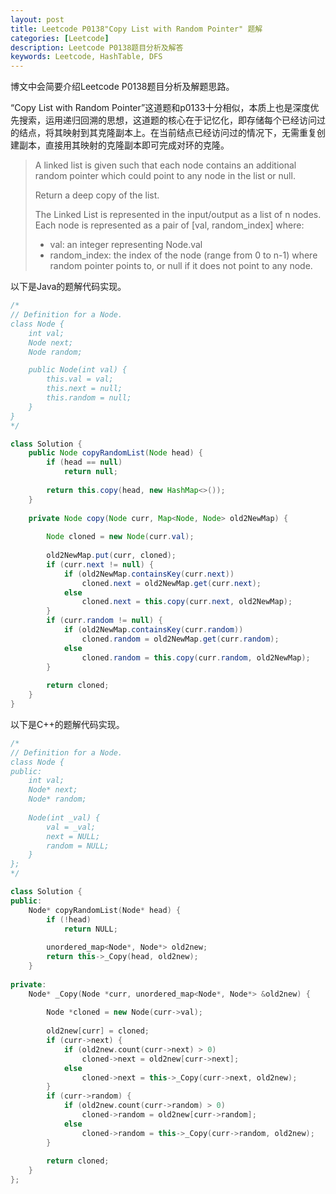 ```yaml
---
layout: post
title: Leetcode P0138"Copy List with Random Pointer" 题解
categories: [Leetcode]
description: Leetcode P0138题目分析及解答
keywords: Leetcode, HashTable, DFS
---
```


博文中会简要介绍Leetcode P0138题目分析及解题思路。

“Copy List with Random Pointer”这道题和p0133十分相似，本质上也是深度优先搜索，运用递归回溯的思想，这道题的核心在于记忆化，即存储每个已经访问过的结点，将其映射到其克隆副本上。在当前结点已经访问过的情况下，无需重复创建副本，直接用其映射的克隆副本即可完成对环的克隆。

> A linked list is given such that each node contains an additional random pointer which could point to any node in the list or null.
> 
> Return a deep copy of the list.
> 
> The Linked List is represented in the input/output as a list of n nodes. Each node is represented as a pair of [val, random_index] where:
> 
> - val: an integer representing Node.val
> - random_index: the index of the node (range from 0 to n-1) where random pointer points to, or null if it does not point to any node.

以下是Java的题解代码实现。
```java
/*
// Definition for a Node.
class Node {
    int val;
    Node next;
    Node random;

    public Node(int val) {
        this.val = val;
        this.next = null;
        this.random = null;
    }
}
*/

class Solution {
    public Node copyRandomList(Node head) {
        if (head == null)
            return null;
        
        return this.copy(head, new HashMap<>());
    }
    
    private Node copy(Node curr, Map<Node, Node> old2NewMap) {
        
        Node cloned = new Node(curr.val);
        
        old2NewMap.put(curr, cloned);
        if (curr.next != null) {
            if (old2NewMap.containsKey(curr.next))
                cloned.next = old2NewMap.get(curr.next);
            else
                cloned.next = this.copy(curr.next, old2NewMap);
        }
        if (curr.random != null) {
            if (old2NewMap.containsKey(curr.random))
                cloned.random = old2NewMap.get(curr.random);
            else
                cloned.random = this.copy(curr.random, old2NewMap);
        }
        
        return cloned;
    }
}
```

以下是C++的题解代码实现。
```cpp
/*
// Definition for a Node.
class Node {
public:
    int val;
    Node* next;
    Node* random;
    
    Node(int _val) {
        val = _val;
        next = NULL;
        random = NULL;
    }
};
*/

class Solution {
public:
    Node* copyRandomList(Node* head) {
        if (!head)
            return NULL;
        
        unordered_map<Node*, Node*> old2new;
        return this->_Copy(head, old2new);
    }
    
private:
    Node* _Copy(Node *curr, unordered_map<Node*, Node*> &old2new) {
        
        Node *cloned = new Node(curr->val);
        
        old2new[curr] = cloned;
        if (curr->next) {
            if (old2new.count(curr->next) > 0)
                cloned->next = old2new[curr->next];
            else
                cloned->next = this->_Copy(curr->next, old2new);
        }
        if (curr->random) {
            if (old2new.count(curr->random) > 0)
                cloned->random = old2new[curr->random];
            else
                cloned->random = this->_Copy(curr->random, old2new);
        }
        
        return cloned;
    }
};
```